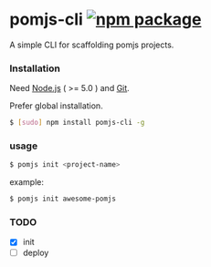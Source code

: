 # pomjs-cli [![npm package](https://img.shields.io/npm/v/pomjs-cli.svg)](https://www.npmjs.com/package/pomjs-cli)

A simple CLI for scaffolding pomjs projects.

### Installation

Need [Node.js](https://nodejs.org/en/) ( >= 5.0 ) and [Git](https://git-scm.com/).

Prefer global installation.

```bash
$ [sudo] npm install pomjs-cli -g
```

### usage

```bash
$ pomjs init <project-name>
```

example:


```bash
$ pomjs init awesome-pomjs
```

### TODO

- [x] init
- [ ] deploy

